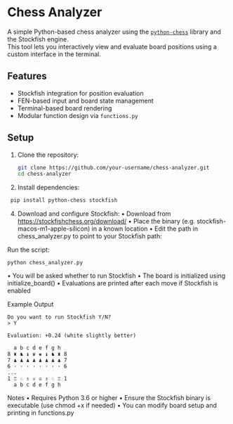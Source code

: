 # Chess Analyzer

A simple Python-based chess analyzer using the [`python-chess`](https://python-chess.readthedocs.io/) library and the Stockfish engine.  
This tool lets you interactively view and evaluate board positions using a custom interface in the terminal.

## Features

- Stockfish integration for position evaluation
- FEN-based input and board state management
- Terminal-based board rendering
- Modular function design via `functions.py`

## Setup

1. Clone the repository:
   ```bash
   git clone https://github.com/your-username/chess-analyzer.git
   cd chess-analyzer

2.	Install dependencies:
   ```bash
	pip install python-chess stockfish
```
4.	Download and configure Stockfish:
	•	Download from https://stockfishchess.org/download/
	•	Place the binary (e.g. stockfish-macos-m1-apple-silicon) in a known location
	•	Edit the path in chess_analyzer.py to point to your Stockfish path:

Run the script:
```
python chess_analyzer.py
```
•	You will be asked whether to run Stockfish
•	The board is initialized using initialize_board()
•	Evaluations are printed after each move if Stockfish is enabled

Example Output
```
Do you want to run Stockfish Y/N?
> Y

Evaluation: +0.24 (white slightly better)

  a b c d e f g h
8 ♜ ♞ ♝ ♛ ♚ ♝ ♞ ♜ 8
7 ♟ ♟ ♟ ♟ ♟ ♟ ♟ ♟ 7
6 · · · · · · · · 6
...
1 ♖ ♘ ♗ ♕ ♔ ♗ ♘ ♖ 1
  a b c d e f g h
```
  Notes
	•	Requires Python 3.6 or higher
	•	Ensure the Stockfish binary is executable (use chmod +x if needed)
	•	You can modify board setup and printing in functions.py

